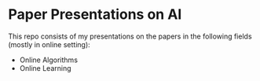# Paper Presentations on AI

This repo consists of my presentations on the papers in the following fields (mostly in online setting):

- Online Algorithms
- Online Learning
